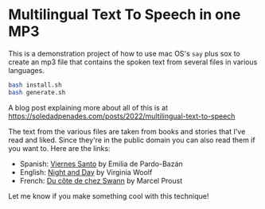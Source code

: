 # Multilingual Text To Speech in one MP3

This is a demonstration project of how to use mac OS's `say` plus sox to create an mp3 file that contains the spoken text from several files in various languages.

```bash
bash install.sh
bash generate.sh
```

A blog post explaining more about all of this is at https://soledadpenades.com/posts/2022/multilingual-text-to-speech

The text from the various files are taken from books and stories that I've read and liked. Since they're in the public domain you can also read them if you want to. Here are the links:

* Spanish: [Viernes Santo](https://gutenberg.org/files/40827/40827-h/40827-h.htm#Viernes_Santo) by Emilia de Pardo-Bazán
* English: [Night and Day](https://gutenberg.org/ebooks/1245) by Virginia Woolf
* French: [Du côte de chez Swann](https://gutenberg.org/ebooks/2650) by Marcel Proust

Let me know if you make something cool with this technique!
